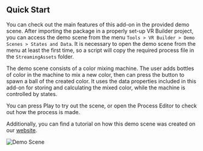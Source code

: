 ## Quick Start

You can check out the main features of this add-on in the provided demo scene. After importing the package in a properly set-up VR Builder project, you can access the demo scene from the menu `Tools > VR Builder > Demo Scenes > States and Data`. It is necessary to open the demo scene from the menu at least the first time, so a script will copy the required process file in the `StreamingAssets` folder.

The demo scene consists of a color mixing machine. The user adds bottles of color in the machine to mix a new color, then can press the button to spawn a ball of the created color. It uses the data properties included in this add-on for storing and calculating the mixed color, while the machine is controlled by states.

You can press Play to try out the scene, or open the Process Editor to check out how the process is made.

Additionally, you can find a tutorial on how this demo scene was created on our [website](https://www.mindport.co/vr-builder-learning-path/how-to-create-a-color-mixing-machine-in-vr).

![Demo Scene](images/demo-scene.png)
